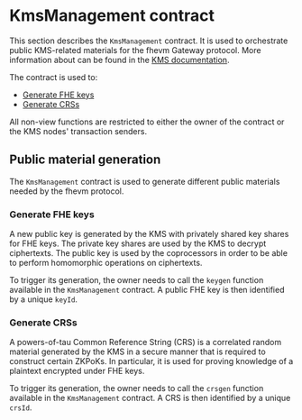 # KmsManagement contract

This section describes the `KmsManagement` contract. It is used to orchestrate public KMS-related materials for the fhevm Gateway protocol. More information about can be found in the [KMS documentation](https://docs.zama.ai/protocol/protocol/overview/kms).

The contract is used to:

- [Generate FHE keys](#generate-fhe-keys)
- [Generate CRSs](#generate-crs)

All non-view functions are restricted to either the owner of the contract or the KMS nodes' transaction senders.

## Public material generation

The `KmsManagement` contract is used to generate different public materials needed by the fhevm protocol.

### Generate FHE keys

A new public key is generated by the KMS with privately shared key shares for FHE keys. The private key shares are used by the KMS to decrypt ciphertexts. The public key is used by the coprocessors in order to be able to perform homomorphic operations on ciphertexts.

To trigger its generation, the owner needs to call the `keygen` function available in the `KmsManagement` contract. A public FHE key is then identified by a unique `keyId`.

### Generate CRSs

A powers-of-tau Common Reference String (CRS) is a correlated random material generated by the KMS in a secure manner that is required to construct certain ZKPoKs. In particular, it is used for proving knowledge of a plaintext encrypted under FHE keys.

To trigger its generation, the owner needs to call the `crsgen` function available in the `KmsManagement` contract. A CRS is then identified by a unique `crsId`.
